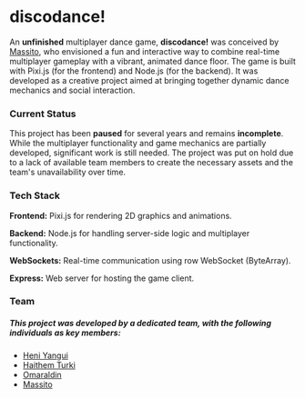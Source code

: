 # discodance!
An **unfinished** multiplayer dance game, **discodance!** was conceived by [Massito](https://github.com/unlocker001), who envisioned a fun and interactive way to combine real-time multiplayer gameplay with a vibrant, animated dance floor. The game is built with Pixi.js (for the frontend) and Node.js (for the backend). It was developed as a creative project aimed at bringing together dynamic dance mechanics and social interaction.

### Current Status
This project has been **paused** for several years and remains **incomplete**. While the multiplayer functionality and game mechanics are partially developed, significant work is still needed. The project was put on hold due to a lack of available team members to create the necessary assets and the team's unavailability over time.

### Tech Stack
**Frontend:** Pixi.js for rendering 2D graphics and animations.

**Backend:** Node.js for handling server-side logic and multiplayer functionality.

**WebSockets:** Real-time communication using row WebSocket (ByteArray).

**Express:** Web server for hosting the game client.

### Team
##### This project was developed by a dedicated team, with the following individuals as key members:
- [Heni Yangui](https://github.com/your-github/hunyan-io)
- [Haithem Turki](https://github.com/turkitutu)
- [Omaraldin](https://github.com/Omaraldin)
- [Massito](https://github.com/unlocker001)
